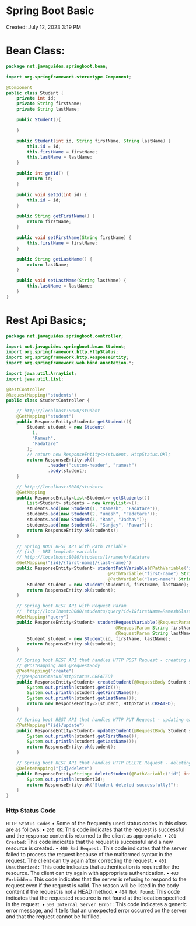 # Spring Boot Basic

Created: July 12, 2023 3:19 PM

# Bean Class:

```java
package net.javaguides.springboot.bean;

import org.springframework.stereotype.Component;

@Component
public class Student {
    private int id;
    private String firstName;
    private String lastName;

    public Student(){

    }

    public Student(int id, String firstName, String lastName) {
        this.id = id;
        this.firstName = firstName;
        this.lastName = lastName;
    }

    public int getId() {
        return id;
    }

    public void setId(int id) {
        this.id = id;
    }

    public String getFirstName() {
        return firstName;
    }

    public void setFirstName(String firstName) {
        this.firstName = firstName;
    }

    public String getLastName() {
        return lastName;
    }

    public void setLastName(String lastName) {
        this.lastName = lastName;
    }
}
```

# Rest Api Basics;

```java
package net.javaguides.springboot.controller;

import net.javaguides.springboot.bean.Student;
import org.springframework.http.HttpStatus;
import org.springframework.http.ResponseEntity;
import org.springframework.web.bind.annotation.*;

import java.util.ArrayList;
import java.util.List;

@RestController
@RequestMapping("students")
public class StudentController {

    // http://localhost:8080/student
    @GetMapping("student")
    public ResponseEntity<Student> getStudent(){
        Student student = new Student(
          1,
          "Ramesh",
          "Fadatare"
        );
        // return new ResponseEntity<>(student, HttpStatus.OK);
        return ResponseEntity.ok()
                .header("custom-header", "ramesh")
                .body(student);
    }

    // http://localhost:8080/students
    @GetMapping
    public ResponseEntity<List<Student>> getStudents(){
        List<Student> students = new ArrayList<>();
        students.add(new Student(1, "Ramesh", "Fadatare"));
        students.add(new Student(2, "umesh", "Fadatare"));
        students.add(new Student(3, "Ram", "Jadhav"));
        students.add(new Student(4, "Sanjay", "Pawar"));
        return ResponseEntity.ok(students);
    }

    // Spring BOOT REST API with Path Variable
    // {id} - URI template variable
    // http://localhost:8080/students/1/ramesh/fadatare
    @GetMapping("{id}/{first-name}/{last-name}")
    public ResponseEntity<Student> studentPathVariable(@PathVariable("id") int studentId,
                                       @PathVariable("first-name") String firstName,
                                       @PathVariable("last-name") String lastName){
        Student student = new Student(studentId, firstName, lastName);
        return ResponseEntity.ok(student);
    }

    // Spring boot REST API with Request Param
    //  http://localhost:8080/students/query?id=1&firstName=Ramesh&lastName=Fadatare
    @GetMapping("query")
    public ResponseEntity<Student> studentRequestVariable(@RequestParam int id,
                                          @RequestParam String firstName,
                                          @RequestParam String lastName){
        Student student = new Student(id, firstName, lastName);
        return ResponseEntity.ok(student);
    }

    // Spring boot REST API that handles HTTP POST Request - creating new resource
    // @PostMapping and @RequestBody
    @PostMapping("create")
    //@ResponseStatus(HttpStatus.CREATED)
    public ResponseEntity<Student> createStudent(@RequestBody Student student){
        System.out.println(student.getId());
        System.out.println(student.getFirstName());
        System.out.println(student.getLastName());
        return new ResponseEntity<>(student, HttpStatus.CREATED);
    }

    // Spring boot REST API that handles HTTP PUT Request - updating existing resource
    @PutMapping("{id}/update")
    public ResponseEntity<Student> updateStudent(@RequestBody Student student, @PathVariable("id") int studentId){
        System.out.println(student.getFirstName());
        System.out.println(student.getLastName());
        return ResponseEntity.ok(student);
    }

    // Spring boot REST API that handles HTTP DELETE Request - deleting the existing resource
    @DeleteMapping("{id}/delete")
    public ResponseEntity<String> deleteStudent(@PathVariable("id") int studentId){
        System.out.println(studentId);
        return ResponseEntity.ok("Student deleted successfully!");
    }
}
```

### Http Status Code

`HTTP Status Codes`
• Some of the frequently used status codes in this class are as follows:
• `200 OK`: This code indicates that the request is successful and the response content is returned to the
client as appropriate.
• `201 Created`: This code indicates that the request is successful and a new resource is created.
• `400 Bad Request:` This code indicates that the server failed to process the request because of the
malformed syntax in the request. The client can try again after correcting the request.
• `401 Unauthorized:` This code indicates that authentication is required for the resource. The client can
try again with appropriate authentication.
• `403 Forbidden:` This code indicates that the server is refusing to respond to the request even if the
request is valid. The reason will be listed in the body content if the request is not a HEAD method.
• `404 Not Found`: This code indicates that the requested resource is not found at the location specified in
the request.
• `500 Internal Server Error:` This code indicates a generic error message, and it tells that an unexpected
error occurred on the server and that the request cannot be fulfilled.